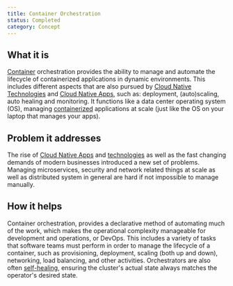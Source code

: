 ```yaml
---
title: Container Orchestration
status: Completed
category: Concept
---
```


## What it is
[Container](/container/) orchestration provides the ability to manage 
and automate the lifecycle of containerized applications in dynamic environments. 
This includes different aspects that are also pursued by [Cloud Native Technologies](/cloud-native-tech/) and [Cloud Native Apps](/cloud-native-apps/), 
such as: deployment, (auto)scaling, auto healing and monitoring.
It functions like a data center operating system (OS), 
managing [containerized](/containerization/) applications at scale 
(just like the OS on your laptop that manages your apps).

## Problem it addresses 
The rise of [Cloud Native Apps](/cloud-native-apps/) and [technologies](/cloud-native-tech/) as well as the fast changing demands of modern businesses introduced a new set of problems. Managing microservices, security and network related things at scale as well as distributed system in general are hard if not impossible to manage manually.   

## How it helps
Container orchestration, provides a declarative method of automating much of the work, which makes the operational complexity manageable for development and operations, or DevOps. 
This includes a variety of tasks that software teams must perform in order to manage the lifecycle of a container, such as provisioning, deployment, scaling (both up and down), networking, load balancing, and other activities.
Orchestrators are also often [self-healing](https://glossary.cncf.io/self-healing/), ensuring the cluster's actual state always matches the operator's desired state.
